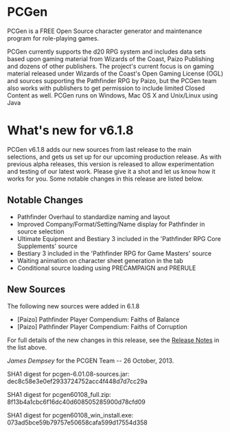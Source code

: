 # PCGen

PCGen is a FREE Open Source character generator and maintenance program for role-playing games.

PCGen currently supports the d20 RPG system and includes data sets based upon gaming material from Wizards of the Coast, Paizo Publishing and dozens of other publishers.
The project's current focus is on gaming material released under Wizards of the Coast's Open Gaming License (OGL) and sources supporting the Pathfinder RPG by Paizo, but the PCGen team also works with publishers to get permission to include limited Closed Content as well.
PCGen runs on Windows, Mac OS X and Unix/Linux using Java

# What's new for v6.1.8

PCGen v6.1.8 adds our new sources from last release to the main selections, 
and gets us set up for our upcoming production release. As with previous alpha 
releases, this version is released to allow experimentation and testing of our 
latest work. Please give it a shot and let us know how it works for you. Some notable changes in this release are listed 
below. 

## Notable Changes

* Pathfinder Overhaul to standardize naming and layout
* Improved Company/Format/Setting/Name display for Pathfinder in source selection
* Ultimate Equipment and Bestiary 3 included in the 'Pathfinder RPG Core Supplements' source
* Bestiary 3 included in the 'Pathfinder RPG for Game Masters' source
* Waiting animation on character sheet generation in the tab
* Conditional source loading using PRECAMPAIGN and PRERULE

## New Sources

The following new sources were added in 6.1.8

* [Paizo] Pathfinder Player Compendium: Faiths of Balance
* [Paizo] Pathfinder Player Compendium: Faiths of Corruption


For full details of the new changes in this release, see the 
[Release Notes](https://sourceforge.net/projects/pcgen/files/PCGen%20Unstable/6.01.08%20Alpha/pcgen-release-notes-60108.html/download) in the list above.

*James Dempsey* for the PCGEN Team -- 26 October, 2013.

SHA1 digest for pcgen-6.01.08-sources.jar:
dec8c58e3e0ef2933724752acc4f448d7d7cc29a 

SHA1 digest for pcgen60108_full.zip:
8f13b4a1cbc6f16dc40d608505285900d78cfd09 

SHA1 digest for pcgen60108_win_install.exe:
073ad5bce59b79757e50658cafa599d17554d358 